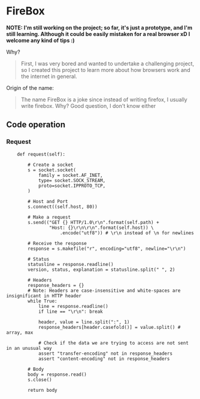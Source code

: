 # FireBox

**NOTE: I'm still working on the project; so far, it's just a prototype, and I'm still learning. Although it could be easily mistaken for a real browser xD I welcome any kind of tips :)**

Why?
> First, I was very bored and wanted to undertake a challenging project, so I created this project to learn more about how browsers work and the internet in general.


Origin of the name:
> The name FireBox is a joke since instead of writing firefox, I usually write firebox. Why? Good question, I don't know either



## Code operation

### Request
```
    def request(self):

        # Create a socket
        s = socket.socket(
            family = socket.AF_INET,
            type= socket.SOCK_STREAM,
            proto=socket.IPPROTO_TCP,
        )

        # Host and Port
        s.connect((self.host, 80))

        # Make a request
        s.send(("GET {} HTTP/1.0\r\n".format(self.path) +
                "Host: {}\r\n\r\n".format(self.host)) \
                    .encode("utf8")) # \r\n instead of \n for newlines

        # Receive the response
        response = s.makefile("r", encoding="utf8", newline="\r\n")

        # Status
        statusline = response.readline()
        version, status, explanation = statusline.split(" ", 2)

        # Headers
        response_headers = {}
        # Note: Headers are case-insensitive and white-spaces are insignificant in HTTP header
        while True:
            line = response.readline()
            if line == "\r\n": break

            header, value = line.split(":", 1)
            response_headers[header.casefold()] = value.split() # array, max

            # Check if the data we are trying to access are not sent in an unusual way
            assert "transfer-encoding" not in response_headers
            assert "content-encoding" not in response_headers

        # Body
        body = response.read()
        s.close()

        return body

```
<!--<img src="https://images.emojiterra.com/google/noto-emoji/v2.034/512px/1f3d7.png">-->

